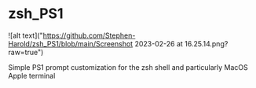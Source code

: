 # zsh_PS1

![alt text]("https://github.com/Stephen-Harold/zsh_PS1/blob/main/Screenshot 2023-02-26 at 16.25.14.png?raw=true")

Simple PS1 prompt customization for the zsh shell and particularly MacOS Apple terminal
